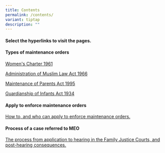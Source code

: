 ```yaml
---
title: Contents
permalink: /contents/
variant: tiptap
description: ""
---
```

<h4>Select the hyperlinks to visit the pages.</h4>
<h4>Types of maintenance orders</h4>
<p><a href="/women-s-charter-1961/" rel="noopener nofollow" target="_blank">Women's Charter 1961</a>
</p>
<p><a href="/administration-of-muslim-law-act-1966/" rel="noopener nofollow" target="_blank">Administration of Muslim Law Act 1966</a>
</p>
<p><a href="/maintenance-of-parents-act-1995/" rel="noopener nofollow" target="_blank">Maintenance of Parents Act 1995</a>
</p>
<p><a href="/guardianship-of-infants-act-1934/" rel="noopener nofollow" target="_blank">Guardianship of Infants Act 1934</a>
</p>
<h4>Apply to enforce maintenance orders</h4>
<p><a href="/apply-to-enforce-maintenance-orders/" rel="noopener nofollow" target="_blank">How to, and who can apply to enforce maintenance orders.</a>
</p>
<h4>Process of a case referred to MEO</h4>
<p><a href="/process-of-a-case-referred-to-an-meo/" rel="noopener nofollow" target="_blank">The process from application to hearing in the Family Justice Courts, and post-hearing consequences.</a>
</p>
<p></p>